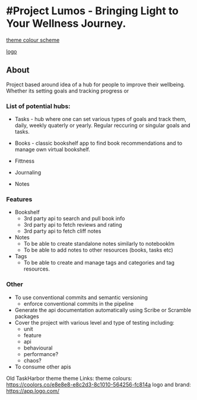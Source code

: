 # #Project Lumos - Bringing Light to Your Wellness Journey.
[theme colour scheme](https://coolors.co/ffa987-a7c5eb-f5c16c-d4c4fb-6bbf59)

[logo]()

## About
Project based around idea of a hub for people to improve their wellbeing. Whether its setting goals and tracking progress or 


### List of potential hubs:
 - Tasks - hub where one can set various types of goals and track them, daily, weekly quaterly or yearly. Regular reccuring or singular goals and tasks.

 - Books - classic bookshelf app to find book recommendations and to manage own virtual bookshelf.

 - Fittness 

 - Journaling

 - Notes

### Features
- Bookshelf
  - 3rd party api to search and pull book info
  - 3rd party api to fetch reviews and rating
  - 3rd party api to fetch cliff notes 
- Notes 
   - To be able to create standalone notes similarly to notebooklm
   - To be able to add notes to other resources (books, tasks etc)
- Tags
  - To be able to create and manage tags and categories and tag resources.

### Other
- To use conventional commits and semantic versioning
  - enforce conventional commits in the pipeline 
- Generate the api documentation automatically using Scribe or Scramble packages 
- Cover the project with various level and type of testing including:
  - unit
  - feature
  - api
  - behavioural
  - performance?
  - chaos?
- To consume other apis 

Old TaskHarbor theme 
theme Links: 
theme colours: https://coolors.co/e8e8e8-e8c2d3-8c1010-564256-fc814a
logo and brand: https://app.logo.com/

